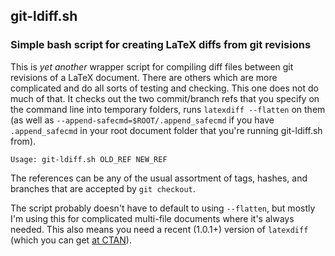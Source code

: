 ## git-ldiff.sh

### Simple bash script for creating LaTeX diffs from git revisions

This is *yet another* wrapper script for compiling diff files between git revisions of a LaTeX document. There are
others which are more complicated and do all sorts of testing and checking. This one does not do much of that. It
checks out the two commit/branch refs that you specify on the command line into temporary folders, runs `latexdiff
--flatten` on them (as well as `--append-safecmd=$ROOT/.append_safecmd` if you have `.append_safecmd` in your root
document folder that you're running git-ldiff.sh from). 

    Usage: git-ldiff.sh OLD_REF NEW_REF 

The references can be any of the usual assortment of tags, hashes, and branches that are accepted by `git checkout`. 

The script probably doesn't have to default to using `--flatten`, but mostly I'm using this for complicated multi-file
documents where it's always needed. This also means you need a recent (1.0.1+) version of `latexdiff` (which you can
get [at CTAN](http://www.ctan.org/tex-archive/support/latexdiff/)). 

